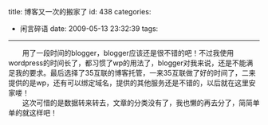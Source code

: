 title: 博客又一次的搬家了
id: 438
categories:
  - 闲言碎语
date: 2009-05-13 23:32:39
tags:
---

　　用了一段时间的blogger，blogger应该还是很不错的吧！不过我使用wordpress的时间长了，都习惯了wp的用法了，blogger对我来说，还是不能满足我的要求。最后选择了35互联的博客托管，一来35互联做了好的时间了，二来提供的是wp，还有可以绑定域名，提供的其他服务还是不错的，以后就在这里安家喽！
</br>　　这次可惜的是数据转来转去，文章的分类没有了，我也懒的再去分了，简简单单的就这样吧！